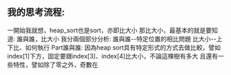 我的思考流程:
------
一開始我就想，heap_sort也是sort，亦即比大小
那比大小，最基本的就是要知道: 誰與誰，比大小
我分兩個部分分析:
誰與誰--特定位置的相比問題
比大小--上下比、如何執行
Part誰與誰:
因為heap sort具有特定形式的方式去做比較，譬如index[1]下方，固定要跟index[3]、index[4]比大小，不論這棵樹有多大
且還有一些特性，譬如除了零之外，奇數在

